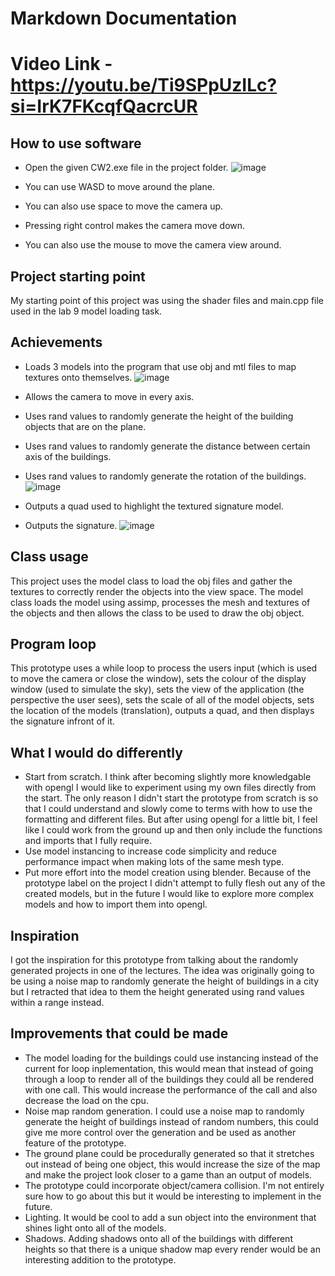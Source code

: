 # Markdown Documentation
# Video Link - https://youtu.be/Ti9SPpUzILc?si=IrK7FKcqfQacrcUR
## How to use software
- Open the given CW2.exe file in the project folder.
  ![image](https://github.com/StephenMartin2410/COMP3016-CW2-InteractiveSoftwarePrototype/assets/91669127/1fba0572-599d-4348-85b9-c62ed261c0c1)

- You can use WASD to move around the plane.
- You can also use space to move the camera up.
- Pressing right control makes the camera move down.
- You can also use the mouse to move the camera view around.
## Project starting point
My starting point of this project was using the shader files and main.cpp file used in the lab 9 model loading task.
## Achievements
- Loads 3 models into the program that use obj and mtl files to map textures onto themselves.
  ![image](https://github.com/StephenMartin2410/COMP3016-CW2-InteractiveSoftwarePrototype/assets/91669127/a9faaa89-530d-42cc-a8da-4662c8565c5a)

- Allows the camera to move in every axis.
- Uses rand values to randomly generate the height of the building objects that are on the plane.
- Uses rand values to randomly generate the distance between certain axis of the buildings.
- Uses rand values to randomly generate the rotation of the buildings.
  ![image](https://github.com/StephenMartin2410/COMP3016-CW2-InteractiveSoftwarePrototype/assets/91669127/83dec73f-5654-44b0-99b6-fee8090912cf)

- Outputs a quad used to highlight the textured signature model.
- Outputs the signature.
  ![image](https://github.com/StephenMartin2410/COMP3016-CW2-InteractiveSoftwarePrototype/assets/91669127/64181d7f-03e0-444d-8a64-ed6445bbf2b4)

## Class usage
This project uses the model class to load the obj files and gather the textures to correctly render the objects into the view space. The model class loads the model using assimp, processes the mesh and textures of the objects and then allows the class to be used to draw the obj object.

## Program loop
This prototype uses a while loop to process the users input (which is used to move the camera or close the window), sets the colour of the display window (used to simulate the sky), sets the view of the application (the perspective the user sees), sets the scale of all of the model objects, sets the location of the models (translation), outputs a quad, and then displays the signature infront of it. 

## What I would do differently
- Start from scratch. I think after becoming slightly more knowledgable with opengl I would like to experiment using my own files directly from the start. The only reason I didn't start the prototype from scratch is so that I could understand and slowly come to terms with how to use the formatting and different files. But after using opengl for a little bit, I feel like I could work from the ground up and then only include the functions and imports that I fully require.
- Use model instancing to increase code simplicity and reduce performance impact when making lots of the same mesh type.
- Put more effort into the model creation using blender. Because of the prototype label on the project I didn't attempt to fully flesh out any of the created models, but in the future I would like to explore more complex models and how to import them into opengl.


## Inspiration
I got the inspiration for this prototype from talking about the randomly generated projects in one of the lectures. The idea was originally going to be using a noise map to randomly generate the height of buildings in a city but I retracted that idea to them the height generated using rand values within a range instead.

## Improvements that could be made
- The model loading for the buildings could use instancing instead of the current for loop inplementation, this would mean that instead of going through a loop to render all of the buildings they could all be rendered with one call. This would increase the performance of the call and also decrease the load on the cpu.
- Noise map random generation. I could use a noise map to randomly generate the height of buildings instead of random numbers, this could give me more control over the generation and be used as another feature of the prototype.
- The ground plane could be procedurally generated so that it stretches out instead of being one object, this would increase the size of the map and make the project look closer to a game than an output of models.
- The prototype could incorporate object/camera collision. I'm not entirely sure how to go about this but it would be interesting to implement in the future.
- Lighting. It would be cool to add a sun object into the environment that shines light onto all of the models.
- Shadows. Adding shadows onto all of the buildings with different heights so that there is a unique shadow map every render would be an interesting addition to the prototype.
